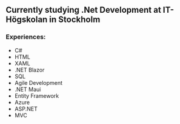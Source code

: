 ## Currently studying .Net Development at IT-Högskolan in Stockholm

### Experiences:

- C#
- HTML
- XAML
- .NET Blazor
- SQL
- Agile Development
- .NET Maui
- Entity Framework
- Azure
- ASP.NET
- MVC
